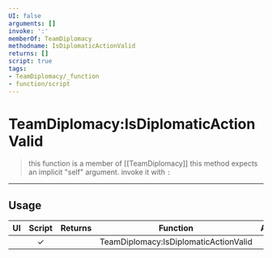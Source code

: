```yaml
---
UI: false
arguments: []
invoke: ':'
memberOf: TeamDiplomacy
methodname: IsDiplomaticActionValid
returns: []
script: true
tags:
- TeamDiplomacy/_function
- function/script
---
```

# TeamDiplomacy:IsDiplomaticActionValid
> this function is a member of [[TeamDiplomacy]]
> this method expects an implicit "self" argument. invoke it with `:`
-----
## Usage
|  UI | Script | Returns | Function | Arguments |
|:---:|:------:|-------:|:--------:|:---------|
| |✓||TeamDiplomacy:IsDiplomaticActionValid||
